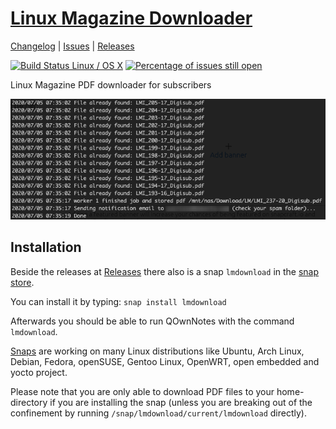 # [Linux Magazine Downloader](https://github.com/pbek/lmdownload)

[Changelog](https://github.com/pbek/lmdownload/blob/develop/CHANGELOG.md) |
[Issues](https://github.com/pbek/lmdownload/issues) |
[Releases](https://github.com/pbek/lmdownload/releases)

[![Build Status Linux / OS X](https://travis-ci.org/pbek/lmdownload.svg?branch=develop)](https://travis-ci.org/pbek/lmdownload)
[![Percentage of issues still open](http://isitmaintained.com/badge/open/pbek/lmdownload.svg)](http://isitmaintained.com/project/pbek/lmdownload "Percentage of issues still open")

Linux Magazine PDF downloader for subscribers

![screenshot](screenshot.png)

## Installation

Beside the releases at [Releases](https://github.com/pbek/lmdownload/releases) there also is a snap `lmdownload`
in the [snap store](https://snapcraft.io/lmdownload).

You can install it by typing: `snap install lmdownload`

Afterwards you should be able to run QOwnNotes with the command `lmdownload`.

[Snaps](http://snapcraft.io/) are working on many Linux distributions like Ubuntu, Arch Linux, Debian, Fedora,
openSUSE, Gentoo Linux, OpenWRT, open embedded and yocto project.

Please note that you are only able to download PDF files to your home-directory if you are installing the snap
(unless you are breaking out of the confinement by running `/snap/lmdownload/current/lmdownload` directly).
